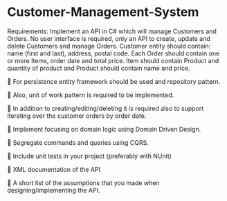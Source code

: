 # Customer-Management-System

Requirements:
Implement an API in C# which will manage Customers and Orders.
No user interface is required, only an API to create, update and delete Customers and manage Orders. 
Customer entity should contain: name (first and last), address, postal code. 
Each Order should contain one or more Items, order date and total price. 
Item should contain Product and quantity of product and Product should contain name and price.

 For persistence entity framework should be used and repository pattern.

 Also, unit of work pattern is required to be implemented.

 In addition to creating/editing/deleting it is required also to support iterating over the customer orders by order date.

 Implement focusing on domain logic using Domain Driven Design.

 Segregate commands and queries using CQRS.

 Include unit tests in your project (preferably with NUnit)

 XML documentation of the API

 A short list of the assumptions that you made when designing/implementing the API.
